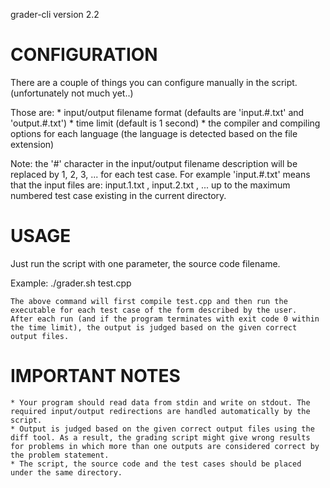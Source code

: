 grader-cli version 2.2

CONFIGURATION
=============

There are a couple of things you can configure manually in the script. (unfortunately not much yet..)

Those are:
	* input/output filename format (defaults are 'input.#.txt' and	'output.#.txt')
	* time limit (default is 1 second)
	* the compiler and compiling options for each language (the language is detected based on the file extension)

Note: the '#' character in the input/output filename description will be replaced by 1, 2, 3, ... for each test case. For example 'input.#.txt' means that the input files are: input.1.txt , input.2.txt , ... up to the maximum numbered test case existing in the current directory.

USAGE
=====

Just run the script with one parameter, the source code filename. 

Example:
	./grader.sh test.cpp

	The above command will first compile test.cpp and then run the executable for each test case of the form described by the user.
	After each run (and if the program terminates with exit code 0 within the time limit), the output is judged based on the given correct output files.

IMPORTANT NOTES
===============
	* Your program should read data from stdin and write on stdout. The required input/output redirections are handled automatically by the script.
	* Output is judged based on the given correct output files using the diff tool. As a result, the grading script might give wrong results for problems in which more than one outputs are considered correct by the problem statement.
	* The script, the source code and the test cases should be placed under the same directory.
